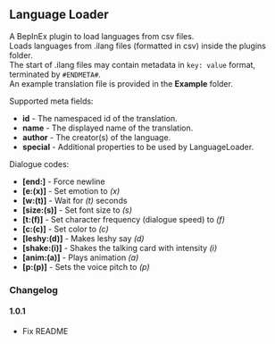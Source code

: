 ## Language Loader ##
A BepInEx plugin to load languages from csv files.  
Loads languages from .ilang files (formatted in csv) inside the plugins folder.  
The start of .ilang files may contain metadata in ```key: value``` format, terminated by ```#ENDMETA#```.  
An example translation file is provided in the **Example** folder.  

Supported meta fields:  
- **id** - The namespaced id of the translation.  
- **name** - The displayed name of the translation.  
- **author** - The creator(s) of the language.  
- **special** - Additional properties to be used by LanguageLoader.

Dialogue codes:  
- **[end:]** - Force newline
- **[e:(x)]** - Set emotion to *(x)*
- **[w:(t)]** - Wait for *(t)* seconds
- **[size:(s)]** - Set font size to *(s)*
- **[t:(f)]** - Set character frequency (dialogue speed) to *(f)*
- **[c:(c)]** - Set color to *(c)*
- **[leshy:(d)]** - Makes leshy say *(d)*
- **[shake:(i)]** - Shakes the talking card with intensity *(i)*
- **[anim:(a)]** - Plays animation *(a)*
- **[p:(p)]** - Sets the voice pitch to *(p)*

### Changelog ###
#### 1.0.1
- Fix README